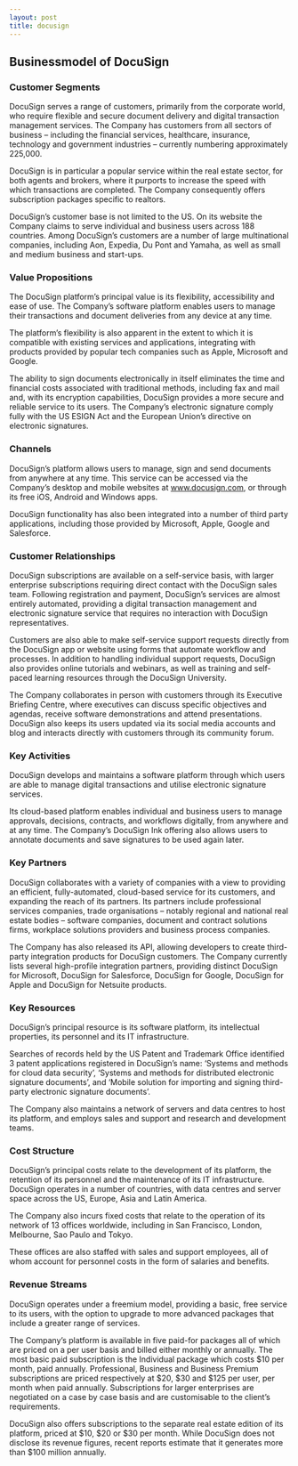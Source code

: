 ```yaml
---
layout: post
title: docusign
---
```


Businessmodel of DocuSign
--------------------------

### Customer Segments

DocuSign serves a range of customers, primarily from the corporate world, who require flexible and secure document delivery and digital transaction management services. The Company has customers from all sectors of business – including the financial services, healthcare, insurance, technology and government industries – currently numbering approximately 225,000.

DocuSign is in particular a popular service within the real estate sector, for both agents and brokers, where it purports to increase the speed with which transactions are completed. The Company consequently offers subscription packages specific to realtors.

DocuSign’s customer base is not limited to the US. On its website the Company claims to serve individual and business users across 188 countries. Among DocuSign’s customers are a number of large multinational companies, including Aon, Expedia, Du Pont and Yamaha, as well as small and medium business and start-ups.

### Value Propositions

The DocuSign platform’s principal value is its flexibility, accessibility and ease of use. The Company’s software platform enables users to manage their transactions and document deliveries from any device at any time.

The platform’s flexibility is also apparent in the extent to which it is compatible with existing services and applications, integrating with products provided by popular tech companies such as Apple, Microsoft and Google.

The ability to sign documents electronically in itself eliminates the time and financial costs associated with traditional methods, including fax and mail and, with its encryption capabilities, DocuSign provides a more secure and reliable service to its users. The Company’s electronic signature comply fully with the US ESIGN Act and the European Union’s directive on electronic signatures.

### Channels

DocuSign’s platform allows users to manage, sign and send documents from anywhere at any time. This service can be accessed via the Company’s desktop and mobile websites at www.docusign.com, or through its free iOS, Android and Windows apps.

DocuSign functionality has also been integrated into a number of third party applications, including those provided by Microsoft, Apple, Google and Salesforce.

### Customer Relationships

DocuSign subscriptions are available on a self-service basis, with larger enterprise subscriptions requiring direct contact with the DocuSign sales team. Following registration and payment, DocuSign’s services are almost entirely automated, providing a digital transaction management and electronic signature service that requires no interaction with DocuSign representatives.

Customers are also able to make self-service support requests directly from the DocuSign app or website using forms that automate workflow and processes. In addition to handling individual support requests, DocuSign also provides online tutorials and webinars, as well as training and self-paced learning resources through the DocuSign University.

The Company collaborates in person with customers through its Executive Briefing Centre, where executives can discuss specific objectives and agendas, receive software demonstrations and attend presentations. DocuSign also keeps its users updated via its social media accounts and blog and interacts directly with customers through its community forum.

### Key Activities

DocuSign develops and maintains a software platform through which users are able to manage digital transactions and utilise electronic signature services.

Its cloud-based platform enables individual and business users to manage approvals, decisions, contracts, and workflows digitally, from anywhere and at any time. The Company’s DocuSign Ink offering also allows users to annotate documents and save signatures to be used again later.

### Key Partners

DocuSign collaborates with a variety of companies with a view to providing an efficient, fully-automated, cloud-based service for its customers, and expanding the reach of its partners. Its partners include professional services companies, trade organisations – notably regional and national real estate bodies – software companies, document and contract solutions firms, workplace solutions providers and business process companies.

The Company has also released its API, allowing developers to create third-party integration products for DocuSign customers. The Company currently lists several high-profile integration partners, providing distinct DocuSign for Microsoft, DocuSign for Salesforce, DocuSign for Google, DocuSign for Apple and DocuSign for Netsuite products.

### Key Resources

DocuSign’s principal resource is its software platform, its intellectual properties, its personnel and its IT infrastructure.

Searches of records held by the US Patent and Trademark Office identified 3 patent applications registered in DocuSign’s name: ‘Systems and methods for cloud data security’, ‘Systems and methods for distributed electronic signature documents’, and ‘Mobile solution for importing and signing third-party electronic signature documents’.

The Company also maintains a network of servers and data centres to host its platform, and employs sales and support and research and development teams.

### Cost Structure

DocuSign’s principal costs relate to the development of its platform, the retention of its personnel and the maintenance of its IT infrastructure. DocuSign operates in a number of countries, with data centres and server space across the US, Europe, Asia and Latin America.

The Company also incurs fixed costs that relate to the operation of its network of 13 offices worldwide, including in San Francisco, London, Melbourne, Sao Paulo and Tokyo.

These offices are also staffed with sales and support employees, all of whom account for personnel costs in the form of salaries and benefits.

### Revenue Streams

DocuSign operates under a freemium model, providing a basic, free service to its users, with the option to upgrade to more advanced packages that include a greater range of services.

The Company’s platform is available in five paid-for packages all of which are priced on a per user basis and billed either monthly or annually. The most basic paid subscription is the Individual package which costs $10 per month, paid annually. Professional, Business and Business Premium subscriptions are priced respectively at $20, $30 and $125 per user, per month when paid annually. Subscriptions for larger enterprises are negotiated on a case by case basis and are customisable to the client’s requirements.

DocuSign also offers subscriptions to the separate real estate edition of its platform, priced at $10, $20 or $30 per month. While DocuSign does not disclose its revenue figures, recent reports estimate that it generates more than $100 million annually.
